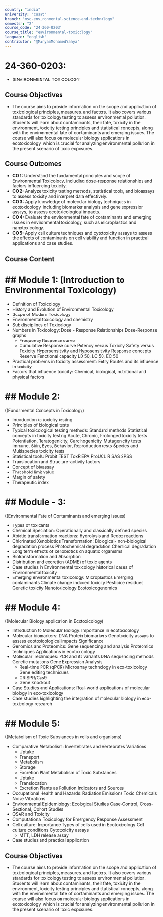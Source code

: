 ```yaml
---
country: "india"
university: "cusat"
branch: "msc-environmental-science-and-technology"
semester: "2"
course_code: "24-360-0203"
course_title: "environmental-toxicology"
language: "english"
contributor: "@MaryamMohamedYahya"
---
```


# 24-360-0203: 
  - (ENVIRONMENTAL TOXICOLOGY

## Course Objectives

* The course aims to provide information on the scope and application of toxicological principles, measures, and factors. It also covers various standards for toxicology testing to assess environmental pollution. Students will learn about contaminants, their fate, toxicity in the environment, toxicity testing principles and statistical concepts, along with the environmental fate of contaminants and emerging issues. The course will also focus on molecular biology applications in ecotoxicology, which is crucial for analyzing environmental pollution in the present scenario of toxic exposures.

## Course Outcomes
* **CO 1:** Understand the fundamental principles and scope of Environmental Toxicology, including dose-response relationships and factors influencing toxicity.
* **CO 2:** Analyze toxicity testing methods, statistical tools, and bioassays to assess toxicity and interpret data effectively.
* **CO 3:** Apply knowledge of molecular biology techniques in ecotoxicology, including biomarker analysis and gene expression assays, to assess ecotoxicological impacts.
* **CO 4:** Evaluate the environmental fate of contaminants and emerging issues in environmental toxicology, such as microplastics and nanotoxicology.
* **CO 5:** Apply cell culture techniques and cytotoxicity assays to assess the effects of contaminants on cell viability and function in practical applications and case studies.


## Course Content
# ## Module 1: (Introduction to Environmental Toxicology)
* Definition of Toxicology
* History and Evolution of Environmental Toxicology
* Scope of Modern Toxicology
* Environmental toxicology and chemistry
* Sub disciplines of Toxicology
* Numbers in Toxicology:
  Dose - Response Relationships
  Dose-Response graphs
    + Frequency Response curve
    + Cumulative Response curve
  Potency versus Toxicity
  Safety versus Toxicity
  Hypersensitivity and Hyposensitivity
  Response concepts
  Reserve Functional capacity
  LD 50, LC 50, EC 50
* Practical problems in toxicity assessment:
  Entry Routes and its influence in toxicity
* Factors that influence toxicity:
  Chemical, biological, nutritional and physical factors

# ## Module 2:
  ((Fundamental Concepts in Toxicology)
* Introduction to toxicity testing
* Principles of biological tests
* Typical toxicological testing methods:
  Standard methods
  Statistical concepts in toxicity testing
  Acute, Chronic, Prolonged toxicity tests
  Potentiation, Teratogenicity, Carcinogenicity, Mutagenicity tests
  Immune, Skin, Eyes, Behavior, Reproduction tests
  Species and Multispecies toxicity tests
* Statistical tools:
  Probit
  TEST
  ToxR
  EPA ProUCL
  R
  SAS
  SPSS
* Translocation and Structure-activity factors
* Concept of bioassay
* Threshold limit value
* Margin of safety
* Therapeutic index

# ## Module - 3:
  ((Environmental Fate of Contaminants and emerging issues)
* Types of toxicants
* Chemical Speciation:
  Operationally and classically defined species
* Abiotic transformation reactions:
  Hydrolysis and Redox reactions
* Chlorinated Xenobiotics Transformation:
  Biological- non-biological degradation process
  Photochemical degradation
  Chemical degradation
* Long term effects of xenobiotics on aquatic organisms
* Biotransformation and Absorption
* Distribution and excretion (ADME) of toxic agents
* Case studies in Environmental toxicology historical cases of Environmental toxicity
* Emerging environmental toxicology:
  Microplastics
  Emerging contaminants
  Climate change induced toxicity
  Pesticide residues
  Genetic toxicity
  Nanotoxicology
  Ecotoxicogenomics

# ## Module 4:
  ((Molecular Biology application in Ecotoxicology)
* Introduction to Molecular Biology:
  Importance in ecotoxicology
* Molecular biomarkers:
  DNA
  Protein biomarkers
  Genotoxicity assays to assess ecotoxicological impacts
  Significance
* Genomics and Proteomics:
  Gene sequencing and analysis
  Proteomics techniques
  Applications in ecotoxicology
* Molecular Techniques:
  PCR and its variants
  DNA sequencing methods
  Genetic mutations
  Gene Expression Analysis
    + Real-time PCR (qPCR)
  Microarray technology in eco-toxicology
  Gene editing techniques
    + CRISPR/Cas9
    + Gene knockout
* Case Studies and Applications:
  Real-world applications of molecular biology in eco-toxicology
* Case studies highlighting the integration of molecular biology in eco- toxicology research

# ## Module 5:
  ((Metabolism of Toxic Substances in cells and organisms)
* Comparative Metabolism:
  Invertebrates and Vertebrates Variations
    + Uptake
    + Transport
    + Metabolism
    + Storage
    + Excretion
  Plant Metabolism of Toxic Substances
    + Uptake
    + Translocation
    + Excretion Plants as Pollution Indicators and Sources
* Occupational Health and Hazards:
  Radiation
  Emissions
  Toxic Chemicals
  Noise
  Vibrations
* Environmental Epidemiology:
  Ecological Studies
  Case-Control, Cross-Sectional, Cohort Studies
* QSAR and Toxicity
* Computational Toxicology for Emergency Response Assessment.
* Cell culture:
  Importance
  Types of cells used in Ecotoxicology
  Cell culture conditions
  Cytotoxicity assays
    + MTT, LDH release assay
* Case studies and practical application

## Course Objectives
* The course aims to provide information on the scope and application of toxicological principles, measures, and factors. It also covers various standards for toxicology testing to assess environmental pollution. Students will learn about contaminants, their fate, toxicity in the environment, toxicity testing principles and statistical concepts, along with the environmental fate of contaminants and emerging issues. The course will also focus on molecular biology applications in ecotoxicology, which is crucial for analyzing environmental pollution in the present scenario of toxic exposures.
